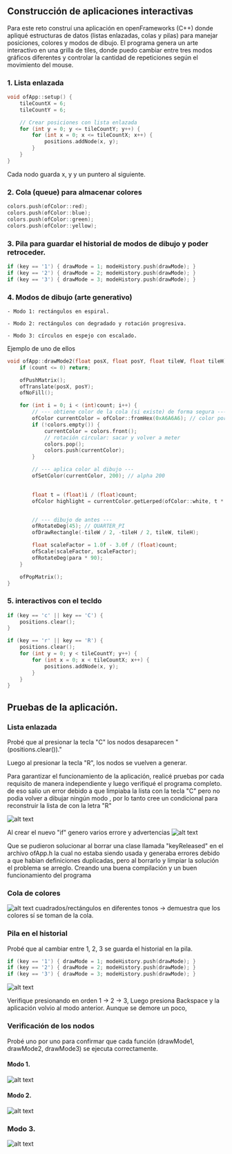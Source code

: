 ## Construcción de aplicaciones interactivas
Para este reto construí una aplicación en openFrameworks (C++) donde apliqué estructuras de datos (listas enlazadas, colas y pilas) para manejar posiciones, colores y modos de dibujo. El programa genera un arte interactivo en una grilla de tiles, donde puedo cambiar entre tres modos gráficos diferentes y controlar la cantidad de repeticiones según el movimiento del mouse.

### 1. Lista enlazada
```cpp
void ofApp::setup() {
    tileCountX = 6;
    tileCountY = 6;

    // Crear posiciones con lista enlazada
    for (int y = 0; y <= tileCountY; y++) {
        for (int x = 0; x <= tileCountX; x++) {
            positions.addNode(x, y);
        }
    }
}
```

Cada nodo guarda x, y y un puntero al siguiente.

### 2. Cola (queue) para almacenar colores
```cpp
colors.push(ofColor::red);
colors.push(ofColor::blue);
colors.push(ofColor::green);
colors.push(ofColor::yellow);
```

### 3. Pila para guardar el historial de modos de dibujo y poder retroceder.  
```cpp
if (key == '1') { drawMode = 1; modeHistory.push(drawMode); }
if (key == '2') { drawMode = 2; modeHistory.push(drawMode); }
if (key == '3') { drawMode = 3; modeHistory.push(drawMode); }
```

### 4. Modos de dibujo (arte generativo)

    - Modo 1: rectángulos en espiral.  
 
    - Modo 2: rectángulos con degradado y rotación progresiva.  

    - Modo 3: círculos en espejo con escalado.  

Ejemplo de uno de ellos 
```cpp
void ofApp::drawMode2(float posX, float posY, float tileW, float tileH) {
    if (count <= 0) return;

    ofPushMatrix();
    ofTranslate(posX, posY);
    ofNoFill();

    for (int i = 0; i < (int)count; i++) {
        // --- obtiene color de la cola (si existe) de forma segura ---
        ofColor currentColor = ofColor::fromHex(0xA6A6A6); // color por defecto (gris)
        if (!colors.empty()) {
            currentColor = colors.front();
            // rotación circular: sacar y volver a meter
            colors.pop();
            colors.push(currentColor);
        }

        // --- aplica color al dibujo ---
        ofSetColor(currentColor, 200); // alpha 200

     
        float t = (float)i / (float)count;
        ofColor highlight = currentColor.getLerped(ofColor::white, t * 0.5f);


        // --- dibujo de antes ---
        ofRotateDeg(45); // QUARTER_PI
        ofDrawRectangle(-tileW / 2, -tileH / 2, tileW, tileH);

        float scaleFactor = 1.0f - 3.0f / (float)count;
        ofScale(scaleFactor, scaleFactor);
        ofRotateDeg(para * 90);
    }

    ofPopMatrix();
}
```

### 5. interactivos con el tecldo   
```cpp
if (key == 'c' || key == 'C') {
    positions.clear();
}

if (key == 'r' || key == 'R') {
    positions.clear();
    for (int y = 0; y < tileCountY; y++) {
        for (int x = 0; x < tileCountX; x++) {
            positions.addNode(x, y);
        }
    }
}
```

##  Pruebas de la aplicación.  

### Lista enlazada  

Probé que al presionar la tecla "C" los nodos desaparecen "(positions.clear())."

Luego al presionar la tecla "R", los nodos se vuelven a generar.  

Para garantizar el funcionamiento de la aplicación, realicé pruebas por cada requisito de manera independiente y luego verifiqué el programa completo. de eso salio un error debido a que limpiaba la lista con la tecla "C" pero no podia volver a dibujar ningún modo , por lo tanto cree un condicional para reconstruir la lista de con la letra "R"

![alt text](image-2.png)  

Al crear el nuevo "if" genero varios errore y advertencias
![alt text](image-3.png)  

Que se pudieron solucionar al borrar una clase llamada "keyReleased" en el archivo ofApp.h la cual no estaba siendo usada y generaba errores debido a que habian definiciones duplicadas, pero al borrarlo y limpiar la solución el problema se arreglo.
Creando una buena compilación y un buen funcionamiento del programa 

### Cola de colores  

![alt text](image.png)
cuadrados/rectángulos en diferentes tonos → demuestra que los colores sí se toman de la cola.

### Pila en el historial  

Probé que al cambiar entre 1, 2, 3 se guarda el historial en la pila.  

```cpp
if (key == '1') { drawMode = 1; modeHistory.push(drawMode); }
if (key == '2') { drawMode = 2; modeHistory.push(drawMode); }
if (key == '3') { drawMode = 3; modeHistory.push(drawMode); }
```
![alt text](image-7.png)

Verifique presionando en orden 1 → 2 → 3, Luego presiona Backspace y la aplicación volvio al modo anterior. Aunque se demore un poco,

### Verificación de los nodos  
Probé uno por uno para confirmar que cada función (drawMode1, drawMode2, drawMode3) se ejecuta correctamente.

#### Modo 1.  

![alt text](image-4.png)

#### Modo 2.   

![alt text](image-5.png)

### Modo 3.   

![alt text](image-6.png)